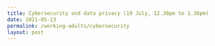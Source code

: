 ```yaml
---
title: Cybersecurity and data privacy (19 July, 12.30pm to 1.30pm)
date: 2021-05-13
permalink: /working-adults/cybersecurity
layout: post
---
```


